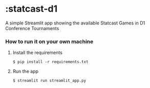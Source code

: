 # :statcast-d1

A simple Streamlit app showing the available Statcast Games in D1 Conference Tournaments

### How to run it on your own machine

1. Install the requirements

   ```
   $ pip install -r requirements.txt
   ```

2. Run the app

   ```
   $ streamlit run streamlit_app.py
   ```
